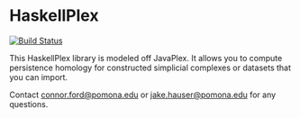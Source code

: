 # HaskellPlex

[![Build Status](https://travis-ci.com/Pomona-College-CS181-SP2020/HaskellPlex.svg?branch=master)](https://travis-ci.com/Pomona-College-CS181-SP2020)

This HaskellPlex library is modeled off JavaPlex. It allows you to compute persistence homology for constructed simplicial complexes or datasets that you can import.


Contact connor.ford@pomona.edu or jake.hauser@pomona.edu for any questions.
